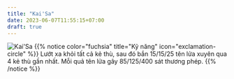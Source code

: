 ```yaml
---
title: "Kai'Sa"
date: 2023-06-07T11:55:15+07:00
draft: true
---
```

![Kai'Sa](https://storage.googleapis.com/www.publish.nocodesites.co.uk/prod/2542/files/f88997d03dc02f706dbbff8b8aeac33175388871c828226fdd77afa42fcfb6c30a3acff34ba95cdbc5224a0ecd7e236746a68a760f9d1e561a7298bfcb22aa4d.png)
{{% notice color="fuchsia" title="Kỹ năng" icon="exclamation-circle" %}}
Lướt xa khỏi tất cả kẻ thù, sau đó bắn 15/15/25 tên lửa xuyên qua 4 kẻ thù gần nhất. Mỗi quả tên lửa gây 85/125/400 sát thương phép.
{{% /notice %}}
